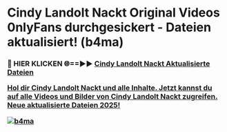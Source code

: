 # Cindy Landolt Nackt Original Videos 0nlyFans durchgesickert - Dateien aktualisiert! (b4ma)

<h3>🔴 HIER KLICKEN 🌐==►► <a href="https://tinyurl.com/h6vf6nb8" rel="nofollow">Cindy Landolt Nackt Aktualisierte Dateien

Hol dir Cindy Landolt Nackt und alle Inhalte. Jetzt kannst du auf alle Videos und Bilder von Cindy Landolt Nackt zugreifen. Neue aktualisierte Dateien 2025!

[![b4ma](https://i.imgur.com/sD4kR3V.gif)](https://tinyurl.com/h6vf6nb8)
